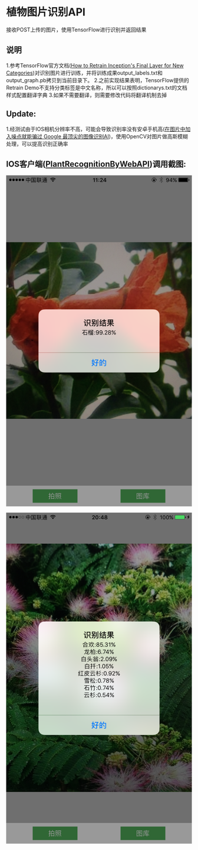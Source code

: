 # 植物图片识别API
接收POST上传的图片，使用TensorFlow进行识别并返回结果

## 说明
1.参考TensorFlow官方文档([How to Retrain Inception's Final Layer for New Categories](https://www.tensorflow.org/versions/master/how_tos/image_retraining/index.html#training-steps))对识别图片进行训练，并将训练成果output_labels.txt和output_graph.pb拷贝到当前目录下。
2.之前实现结果表明，TensorFlow提供的Retrain Demo不支持分类标签是中文名称，所以可以按照dictionarys.txt的文档样式配置翻译字典
3.如果不需要翻译，则需要修改代码将翻译机制去掉

## Update:
1.经测试由于IOS相机分辨率不高，可能会导致识别率没有安卓手机高([在图片中加入噪点就能骗过 Google 最顶尖的图像识别AI](https://www.oschina.net/news/84329/noise-can-fool-google-ai))，使用OpenCV对图片做高斯模糊处理，可以提高识别正确率

## IOS客户端([PlantRecognitionByWebAPI](https://github.com/ConorPai/PlantRecognitionByWebAPI))调用截图:
![](./screenshots/pic1.png)

![](./screenshots/pic2.png)